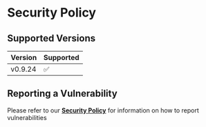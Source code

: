 # Security Policy

## Supported Versions

| Version     | Supported          |
| ----------- | ------------------ |
| v0.9.24  | :white_check_mark: |

## Reporting a Vulnerability

Please refer to our **[Security Policy](https://www.striae.org/security)** for information on how to report vulnerabilities
